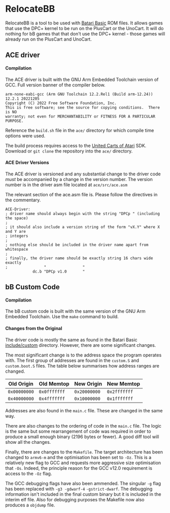 # RelocateBB

RelocateBB is a tool to be used with [Batari Basic](https://github.com/batari-Basic/batari-Basic) ROM files. It allows games that use the DPC+ kernel to be run on the PlusCart or the UnoCart. It will do nothing for bB games that that don't use the DPC+ kernel - those games will already run on the PlusCart and UnoCart.


## ACE driver

#### Compilation

The ACE driver is built with the GNU Arm Embedded Toolchain version of GCC. Full version banner of the compiler below.

```
arm-none-eabi-gcc (Arm GNU Toolchain 12.2.Rel1 (Build arm-12.24)) 12.2.1 20221205
Copyright (C) 2022 Free Software Foundation, Inc.
This is free software; see the source for copying conditions.  There is NO
warranty; not even for MERCHANTABILITY or FITNESS FOR A PARTICULAR PURPOSE.
```

Reference the `build.sh` file in the `ace/` directory for which compile time options were used.

The build process requires access to the [United Carts of Atari](https://github.com/Al-Nafuur/United-Carts-of-Atari) SDK. Download or `git clone` the repository into the `ace/` directory.

#### ACE Driver Versions

The ACE driver is versioned and any substantial change to the driver code *must* be accompanied by a change in the version number. The version number is in the driver asm file located at `ace/src/ace.asm`

The relevant section of the ace.asm file is. Please follow the directives in the commentary.

```
ACE-Driver:
; driver name should always begin with the string "DPCp " (including the space)
;
; it should also include a version string of the form "vX.Y" where X and Y are
; integers
;
; nothing else should be included in the driver name apart from whitespace
;
; finally, the driver name should be exactly string 16 chars wide exactly
;                "                "
			dc.b "DPCp v1.0       "
```

## bB Custom Code

#### Compilation

The bB custom code is built with the same version of the GNU Arm Embedded Toolchain. Use the `make` command
to build.

#### Changes from the Original

The driver code is mostly the same as found in the Batari Basic [include/custom](https://github.com/batari-Basic/batari-Basic/tree/d0b12c1b257156645df5371da48bcbbab7682580/includes/customdirectory) directory. However, there are some significant changes.

The most significant change is to the address space the program operates with. The first group of addresses are found in the `custom.S` and `custom.boot.S` files. The table below summarises how address ranges are changed.

| Old Origin | Old Memtop| New Origin | New Memtop |
|------------|-----------|------------|------------|
| `0x00000000` | `0x0fffffff` | `0x20000000` | `0x2fffffff` |
| `0x40000000` | `0x4fffffff` | `0x10000000` | `0x1fffffff` |

Addresses are also found in the `main.c` file. These are changed in the same way.

There are also changes to the ordering of code in the `main.c` file. The logic is the same but some rearrangement of code was required in order to produce a small enough binary (2196 bytes or fewer). A good diff tool will show all the changes.

Finally, there are changes to the `Makefile`. The target architecture has been changed to `armv6-m` and the optimisation has been set to `-Oz`. This is a relatively new flag to GCC and requests more aggressive size optimisation that `-Os`. Indeed, the principle reason for the GCC v12.0 requirement is access to the `-Oz` flag.

The GCC debugging flags have also been ammended. The singular `-g` flag has been replaced with `-g3 -gdwarf-4` `-gstrict-dwarf`. The debugging information isn't included in the final custom binary but it is included in the interim elf file. Also for debugging purposes the Makefile now also produces a `objdump` file.

